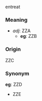 entreat
### Meaning
+ _adj_: ZZA
	+ __eg__: ZZB

### Origin

ZZC

### Synonym

__eg__: ZZD

+ ZZE



